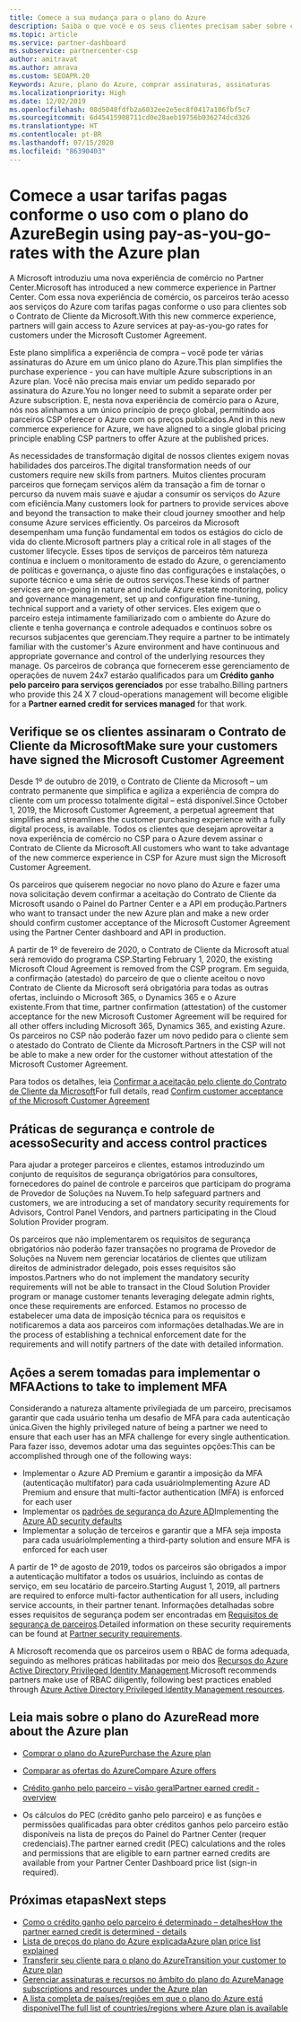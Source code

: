 ```yaml
---
title: Comece a sua mudança para o plano do Azure
description: Saiba o que você e os seus clientes precisam saber sobre como usar o plano pago conforme o uso do Azure, incluindo as primeiras etapas, as precauções de segurança e como começar.
ms.topic: article
ms.service: partner-dashboard
ms.subservice: partnercenter-csp
author: amitravat
ms.author: amrava
ms.custom: SEOAPR.20
Keywords: Azure, plano do Azure, comprar assinaturas, assinaturas
ms.localizationpriority: High
ms.date: 12/02/2019
ms.openlocfilehash: 08d5048fdfb2a6032ee2e5ec8f0417a106fbf5c7
ms.sourcegitcommit: 6d45415908711cd0e28aeb19756b036274dcd326
ms.translationtype: HT
ms.contentlocale: pt-BR
ms.lasthandoff: 07/15/2020
ms.locfileid: "86390403"
---
```

# <a name="begin-using-pay-as-you-go-rates-with-the-azure-plan"></a><span data-ttu-id="37172-104">Comece a usar tarifas pagas conforme o uso com o plano do Azure</span><span class="sxs-lookup"><span data-stu-id="37172-104">Begin using pay-as-you-go-rates with the Azure plan</span></span>

<span data-ttu-id="37172-105">A Microsoft introduziu uma nova experiência de comércio no Partner Center.</span><span class="sxs-lookup"><span data-stu-id="37172-105">Microsoft has introduced a new commerce experience in Partner Center.</span></span>  <span data-ttu-id="37172-106">Com essa nova experiência de comércio, os parceiros terão acesso aos serviços do Azure com tarifas pagas conforme o uso para clientes sob o Contrato de Cliente da Microsoft.</span><span class="sxs-lookup"><span data-stu-id="37172-106">With this new commerce experience, partners will gain access to Azure services at pay-as-you-go rates for customers under the Microsoft Customer Agreement.</span></span>

<span data-ttu-id="37172-107">Este plano simplifica a experiência de compra – você pode ter várias assinaturas do Azure em um único plano do Azure.</span><span class="sxs-lookup"><span data-stu-id="37172-107">This plan simplifies the purchase experience - you can have multiple Azure subscriptions in an Azure plan.</span></span> <span data-ttu-id="37172-108">Você não precisa mais enviar um pedido separado por assinatura do Azure.</span><span class="sxs-lookup"><span data-stu-id="37172-108">You no longer need to submit a separate order per Azure subscription.</span></span> <span data-ttu-id="37172-109">E, nesta nova experiência de comércio para o Azure, nós nos alinhamos a um único princípio de preço global, permitindo aos parceiros CSP oferecer o Azure com os preços publicados.</span><span class="sxs-lookup"><span data-stu-id="37172-109">And in this new commerce experience for Azure, we have aligned to a single global pricing principle enabling CSP partners to offer Azure at the published prices.</span></span>

<span data-ttu-id="37172-110">As necessidades de transformação digital de nossos clientes exigem novas habilidades dos parceiros.</span><span class="sxs-lookup"><span data-stu-id="37172-110">The digital transformation needs of our customers require new skills from partners.</span></span> <span data-ttu-id="37172-111">Muitos clientes procuram parceiros que forneçam serviços além da transação a fim de tornar o percurso da nuvem mais suave e ajudar a consumir os serviços do Azure com eficiência.</span><span class="sxs-lookup"><span data-stu-id="37172-111">Many customers look for partners to provide services above and beyond the transaction to make their cloud journey smoother and help consume Azure services efficiently.</span></span> <span data-ttu-id="37172-112">Os parceiros da Microsoft desempenham uma função fundamental em todos os estágios do ciclo de vida do cliente.</span><span class="sxs-lookup"><span data-stu-id="37172-112">Microsoft partners play a critical role in all stages of the customer lifecycle.</span></span> <span data-ttu-id="37172-113">Esses tipos de serviços de parceiros têm natureza contínua e incluem o monitoramento de estado do Azure, o gerenciamento de políticas e governança, o ajuste fino das configurações e instalações, o suporte técnico e uma série de outros serviços.</span><span class="sxs-lookup"><span data-stu-id="37172-113">These kinds of partner services are on-going in nature and include Azure estate monitoring, policy and governance management, set up and configuration fine-tuning, technical support and a variety of other services.</span></span> <span data-ttu-id="37172-114">Eles exigem que o parceiro esteja intimamente familiarizado com o ambiente do Azure do cliente e tenha governança e controle adequados e contínuos sobre os recursos subjacentes que gerenciam.</span><span class="sxs-lookup"><span data-stu-id="37172-114">They require a partner to be intimately familiar with the customer's Azure environment and have continuous and appropriate governance and control of the underlying resources they manage.</span></span> <span data-ttu-id="37172-115">Os parceiros de cobrança que fornecerem esse gerenciamento de operações de nuvem 24x7 estarão qualificados para um **Crédito ganho pelo parceiro para serviços gerenciados** por esse trabalho.</span><span class="sxs-lookup"><span data-stu-id="37172-115">Billing partners who provide this 24 X 7 cloud-operations management will become eligible for a **Partner earned credit for services managed** for that work.</span></span>

## <a name="make-sure-your-customers-have-signed-the-microsoft-customer-agreement"></a><span data-ttu-id="37172-116">Verifique se os clientes assinaram o Contrato de Cliente da Microsoft</span><span class="sxs-lookup"><span data-stu-id="37172-116">Make sure your customers have signed the Microsoft Customer Agreement</span></span>

<span data-ttu-id="37172-117">Desde 1º de outubro de 2019, o Contrato de Cliente da Microsoft – um contrato permanente que simplifica e agiliza a experiência de compra do cliente com um processo totalmente digital – está disponível.</span><span class="sxs-lookup"><span data-stu-id="37172-117">Since October 1, 2019, the Microsoft Customer Agreement, a perpetual agreement that simplifies and streamlines the customer purchasing experience with a fully digital process, is available.</span></span> <span data-ttu-id="37172-118">Todos os clientes que desejam aproveitar a nova experiência de comércio no CSP para o Azure devem assinar o Contrato de Cliente da Microsoft.</span><span class="sxs-lookup"><span data-stu-id="37172-118">All customers who want to take advantage of the new commerce experience in CSP for Azure must sign the Microsoft Customer Agreement.</span></span>

<span data-ttu-id="37172-119">Os parceiros que quiserem negociar no novo plano do Azure e fazer uma nova solicitação devem confirmar a aceitação do Contrato de Cliente da Microsoft usando o Painel do Partner Center e a API em produção.</span><span class="sxs-lookup"><span data-stu-id="37172-119">Partners who want to transact under the new Azure plan and make a new order should confirm customer acceptance of the Microsoft Customer Agreement using the Partner Center dashboard and API in production.</span></span>

<span data-ttu-id="37172-120">A partir de 1º de fevereiro de 2020, o Contrato de Cliente da Microsoft atual será removido do programa CSP.</span><span class="sxs-lookup"><span data-stu-id="37172-120">Starting February 1, 2020, the existing Microsoft Cloud Agreement is removed from the CSP program.</span></span> <span data-ttu-id="37172-121">Em seguida, a confirmação (atestado) do parceiro de que o cliente aceitou o novo Contrato de Cliente da Microsoft será obrigatória para todas as outras ofertas, incluindo o Microsoft 365, o Dynamics 365 e o Azure existente.</span><span class="sxs-lookup"><span data-stu-id="37172-121">From that time, partner confirmation (attestation) of the customer acceptance for the new Microsoft Customer Agreement will be required for all other offers including Microsoft 365, Dynamics 365, and existing Azure.</span></span> <span data-ttu-id="37172-122">Os parceiros no CSP não poderão fazer um novo pedido para o cliente sem o atestado do Contrato de Cliente da Microsoft.</span><span class="sxs-lookup"><span data-stu-id="37172-122">Partners in the CSP will not be able to make a new order for the customer without attestation of the Microsoft Customer Agreement.</span></span>

<span data-ttu-id="37172-123">Para todos os detalhes, leia [Confirmar a aceitação pelo cliente do Contrato de Cliente da Microsoft](confirm-customer-agreement.md)</span><span class="sxs-lookup"><span data-stu-id="37172-123">For full details, read [Confirm customer acceptance of the Microsoft Customer Agreement](confirm-customer-agreement.md)</span></span>

## <a name="security-and-access-control-practices"></a><span data-ttu-id="37172-124">Práticas de segurança e controle de acesso</span><span class="sxs-lookup"><span data-stu-id="37172-124">Security and access control practices</span></span>

<span data-ttu-id="37172-125">Para ajudar a proteger parceiros e clientes, estamos introduzindo um conjunto de requisitos de segurança obrigatórios para consultores, fornecedores do painel de controle e parceiros que participam do programa de Provedor de Soluções na Nuvem.</span><span class="sxs-lookup"><span data-stu-id="37172-125">To help safeguard partners and customers, we are introducing a set of mandatory security requirements for Advisors, Control Panel Vendors, and partners participating in the Cloud Solution Provider program.</span></span>

<span data-ttu-id="37172-126">Os parceiros que não implementarem os requisitos de segurança obrigatórios não poderão fazer transações no programa de Provedor de Soluções na Nuvem nem gerenciar locatários de clientes que utilizam direitos de administrador delegado, pois esses requisitos são impostos.</span><span class="sxs-lookup"><span data-stu-id="37172-126">Partners who do not implement the mandatory security requirements will not be able to transact in the Cloud Solution Provider program or manage customer tenants leveraging delegate admin rights, once these requirements are enforced.</span></span> <span data-ttu-id="37172-127">Estamos no processo de estabelecer uma data de imposição técnica para os requisitos e notificaremos a data aos parceiros com informações detalhadas.</span><span class="sxs-lookup"><span data-stu-id="37172-127">We are in the process of establishing a technical enforcement date for the requirements and will notify partners of the date with detailed information.</span></span>

## <a name="actions-to-take-to-implement-mfa"></a><span data-ttu-id="37172-128">Ações a serem tomadas para implementar o MFA</span><span class="sxs-lookup"><span data-stu-id="37172-128">Actions to take to implement MFA</span></span>

<span data-ttu-id="37172-129">Considerando a natureza altamente privilegiada de um parceiro, precisamos garantir que cada usuário tenha um desafio de MFA para cada autenticação única.</span><span class="sxs-lookup"><span data-stu-id="37172-129">Given the highly privileged nature of being a partner we need to ensure that each user has an MFA challenge for every single authentication.</span></span> <span data-ttu-id="37172-130">Para fazer isso, devemos adotar uma das seguintes opções:</span><span class="sxs-lookup"><span data-stu-id="37172-130">This can be accomplished through one of the following ways:</span></span>

- <span data-ttu-id="37172-131">Implementar o Azure AD Premium e garantir a imposição da MFA (autenticação multifator) para cada usuário</span><span class="sxs-lookup"><span data-stu-id="37172-131">Implementing Azure AD Premium and ensure that multi-factor authentication (MFA) is enforced for each user</span></span>
- <span data-ttu-id="37172-132">Implementar os [padrões de segurança do Azure AD](https://docs.microsoft.com/azure/active-directory/conditional-access/concept-conditional-access-security-defaults)</span><span class="sxs-lookup"><span data-stu-id="37172-132">Implementing the [Azure AD security defaults](https://docs.microsoft.com/azure/active-directory/conditional-access/concept-conditional-access-security-defaults)</span></span>
- <span data-ttu-id="37172-133">Implementar a solução de terceiros e garantir que a MFA seja imposta para cada usuário</span><span class="sxs-lookup"><span data-stu-id="37172-133">Implementing a third-party solution and ensure MFA is enforced for each user</span></span>

<span data-ttu-id="37172-134">A partir de 1º de agosto de 2019, todos os parceiros são obrigados a impor a autenticação multifator a todos os usuários, incluindo as contas de serviço, em seu locatário de parceiro.</span><span class="sxs-lookup"><span data-stu-id="37172-134">Starting August 1, 2019, all partners are required to enforce multi-factor authentication for all users, including service accounts, in their partner tenant.</span></span> <span data-ttu-id="37172-135">Informações detalhadas sobre esses requisitos de segurança podem ser encontradas em [Requisitos de segurança de parceiros](https://docs.microsoft.com/partner-center/partner-security-requirements).</span><span class="sxs-lookup"><span data-stu-id="37172-135">Detailed information on these security requirements can be found at [Partner security requirements](https://docs.microsoft.com/partner-center/partner-security-requirements).</span></span>

<span data-ttu-id="37172-136">A Microsoft recomenda que os parceiros usem o RBAC de forma adequada, seguindo as melhores práticas habilitadas por meio dos [Recursos do Azure Active Directory Privileged Identity Management](https://docs.microsoft.com/azure/active-directory/privileged-identity-management/pim-configure).</span><span class="sxs-lookup"><span data-stu-id="37172-136">Microsoft recommends partners make use of RBAC diligently, following best practices enabled through [Azure Active Directory Privileged Identity Management resources](https://docs.microsoft.com/azure/active-directory/privileged-identity-management/pim-configure).</span></span>

## <a name="read-more-about-the-azure-plan"></a><span data-ttu-id="37172-137">Leia mais sobre o plano do Azure</span><span class="sxs-lookup"><span data-stu-id="37172-137">Read more about the Azure plan</span></span>

- [<span data-ttu-id="37172-138">Comprar o plano do Azure</span><span class="sxs-lookup"><span data-stu-id="37172-138">Purchase the Azure plan</span></span>](purchase-azure-plan.md)

- [<span data-ttu-id="37172-139">Comparar as ofertas do Azure</span><span class="sxs-lookup"><span data-stu-id="37172-139">Compare Azure offers</span></span>](compare-azure-offers.md)

- [<span data-ttu-id="37172-140">Crédito ganho pelo parceiro – visão geral</span><span class="sxs-lookup"><span data-stu-id="37172-140">Partner earned credit - overview</span></span>](partner-earned-credit.md)

- <span data-ttu-id="37172-141">Os cálculos do PEC (crédito ganho pelo parceiro) e as funções e permissões qualificadas para obter créditos ganhos pelo parceiro estão disponíveis na lista de preços do Painel do Partner Center (requer credenciais).</span><span class="sxs-lookup"><span data-stu-id="37172-141">The partner earned credit (PEC) calculations and the roles and permissions that are eligible to earn partner earned credits are available from your Partner Center Dashboard price list (sign-in required).</span></span>

## <a name="next-steps"></a><span data-ttu-id="37172-142">Próximas etapas</span><span class="sxs-lookup"><span data-stu-id="37172-142">Next steps</span></span> 

- [<span data-ttu-id="37172-143">Como o crédito ganho pelo parceiro é determinado – detalhes</span><span class="sxs-lookup"><span data-stu-id="37172-143">How the partner earned credit is determined - details</span></span>](partner-earned-credit-explanation.md)
- [<span data-ttu-id="37172-144">Lista de preços do plano do Azure explicada</span><span class="sxs-lookup"><span data-stu-id="37172-144">Azure plan price list explained</span></span>](azure-plan-price-list.md)
- [<span data-ttu-id="37172-145">Transferir seu cliente para o plano do Azure</span><span class="sxs-lookup"><span data-stu-id="37172-145">Transition your customer to Azure plan</span></span>](azure-plan-transition.md)
- [<span data-ttu-id="37172-146">Gerenciar assinaturas e recursos no âmbito do plano do Azure</span><span class="sxs-lookup"><span data-stu-id="37172-146">Manage subscriptions and resources under the Azure plan</span></span>](azure-plan-manage.md)
- [<span data-ttu-id="37172-147">A lista completa de países/regiões em que o plano do Azure está disponível</span><span class="sxs-lookup"><span data-stu-id="37172-147">The full list of countries/regions where Azure plan is available</span></span>](https://query.prod.cms.rt.microsoft.com/cms/api/am/binary/RE3QN0x)
